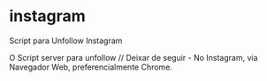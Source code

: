 # instagram
Script para Unfollow Instagram


O Script server para unfollow // Deixar de seguir - No Instagram, via Navegador Web, preferencialmente Chrome.

